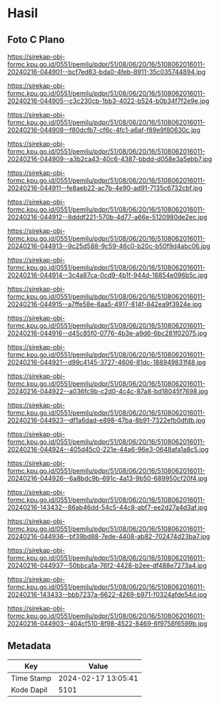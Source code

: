 # Hasil

## Foto C Plano

https://sirekap-obj-formc.kpu.go.id/0551/pemilu/pdpr/51/08/06/20/16/5108062016011-20240216-044901--bcf7ed83-bda0-4feb-8911-35c035744894.jpg

https://sirekap-obj-formc.kpu.go.id/0551/pemilu/pdpr/51/08/06/20/16/5108062016011-20240216-044905--c3c230cb-1bb3-4022-b524-b0b34f7f2e9e.jpg

https://sirekap-obj-formc.kpu.go.id/0551/pemilu/pdpr/51/08/06/20/16/5108062016011-20240216-044908--f80dcfb7-cf6c-4fc1-a6af-f89e9f80630c.jpg

https://sirekap-obj-formc.kpu.go.id/0551/pemilu/pdpr/51/08/06/20/16/5108062016011-20240216-044909--a3b2ca43-40c6-4387-bbdd-d058e3a5ebb7.jpg

https://sirekap-obj-formc.kpu.go.id/0551/pemilu/pdpr/51/08/06/20/16/5108062016011-20240216-044911--fe8aeb22-ac7b-4e90-ad91-7135c6732cbf.jpg

https://sirekap-obj-formc.kpu.go.id/0551/pemilu/pdpr/51/08/06/20/16/5108062016011-20240216-044912--8dddf221-570b-4d77-a66e-5120980de2ec.jpg

https://sirekap-obj-formc.kpu.go.id/0551/pemilu/pdpr/51/08/06/20/16/5108062016011-20240216-044913--9c25d588-9c59-46c0-b20c-b50f9d4abc06.jpg

https://sirekap-obj-formc.kpu.go.id/0551/pemilu/pdpr/51/08/06/20/16/5108062016011-20240216-044914--3c4a87ca-0cd9-4b1f-944d-16854e096b5c.jpg

https://sirekap-obj-formc.kpu.go.id/0551/pemilu/pdpr/51/08/06/20/16/5108062016011-20240216-044915--a7ffe58e-6aa5-4917-814f-842ea9f3924e.jpg

https://sirekap-obj-formc.kpu.go.id/0551/pemilu/pdpr/51/08/06/20/16/5108062016011-20240216-044916--d45c85f0-0776-4b3e-a9d6-6bc281f02075.jpg

https://sirekap-obj-formc.kpu.go.id/0551/pemilu/pdpr/51/08/06/20/16/5108062016011-20240216-044921--d99c4145-3727-4606-81dc-188949831f48.jpg

https://sirekap-obj-formc.kpu.go.id/0551/pemilu/pdpr/51/08/06/20/16/5108062016011-20240216-044922--a036fc9b-c2d0-4c4c-87a8-bd18045f7698.jpg

https://sirekap-obj-formc.kpu.go.id/0551/pemilu/pdpr/51/08/06/20/16/5108062016011-20240216-044923--df1a6dad-e898-47ba-8b91-7322efb0dfdb.jpg

https://sirekap-obj-formc.kpu.go.id/0551/pemilu/pdpr/51/08/06/20/16/5108062016011-20240216-044924--405d45c0-221e-44a6-96e3-0648afa1a8c5.jpg

https://sirekap-obj-formc.kpu.go.id/0551/pemilu/pdpr/51/08/06/20/16/5108062016011-20240216-044926--6a8bdc9b-691c-4a13-9b50-689950cf20f4.jpg

https://sirekap-obj-formc.kpu.go.id/0551/pemilu/pdpr/51/08/06/20/16/5108062016011-20240216-143432--86ab46dd-54c5-44c8-abf7-ee2d27a4d3af.jpg

https://sirekap-obj-formc.kpu.go.id/0551/pemilu/pdpr/51/08/06/20/16/5108062016011-20240216-044936--bf39bd88-7ede-4408-ab82-702474d23ba7.jpg

https://sirekap-obj-formc.kpu.go.id/0551/pemilu/pdpr/51/08/06/20/16/5108062016011-20240216-044937--50bbca1a-76f2-4428-b2ee-df488e7273a4.jpg

https://sirekap-obj-formc.kpu.go.id/0551/pemilu/pdpr/51/08/06/20/16/5108062016011-20240216-143433--bbb7237a-6622-4269-b971-f0324afde54d.jpg

https://sirekap-obj-formc.kpu.go.id/0551/pemilu/pdpr/51/08/06/20/16/5108062016011-20240216-044903--404cf510-8f98-4522-8469-6f9758f6599b.jpg


## Metadata

| Key        | Value               |
| ---------- | ------------------- |
| Time Stamp | 2024-02-17 13:05:41 |
| Kode Dapil | 5101                |



